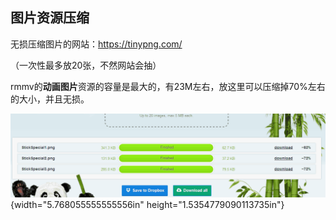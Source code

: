 ## 图片资源压缩

无损压缩图片的网站：https://tinypng.com/

（一次性最多放20张，不然网站会抽）

rmmv的**动画图片**资源的容量是最大的，有23M左右，放这里可以压缩掉70%左右的大小，并且无损。

![](./MediaFolder/media/image1.png){width="5.768055555555556in"
height="1.5354779090113735in"}
